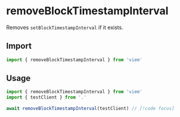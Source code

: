 # removeBlockTimestampInterval

Removes `setBlockTimestampInterval` if it exists.

## Import 

```ts
import { removeBlockTimestampInterval } from 'viem'
```

## Usage

```ts
import { removeBlockTimestampInterval } from 'viem'
import { testClient } from '.'
 
await removeBlockTimestampInterval(testClient) // [!code focus]
```